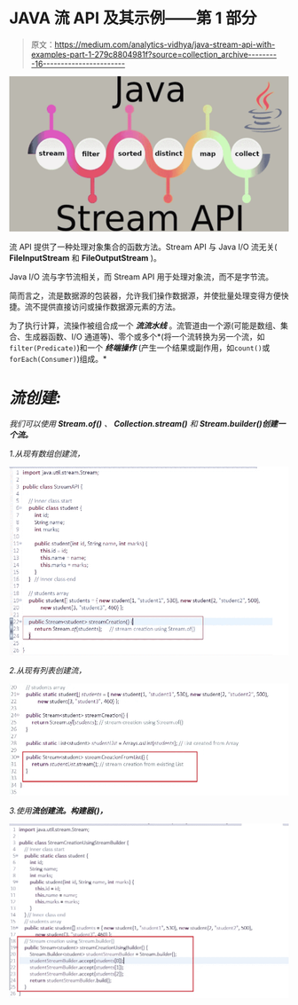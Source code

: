 # JAVA 流 API 及其示例——第 1 部分

> 原文：<https://medium.com/analytics-vidhya/java-stream-api-with-examples-part-1-279c8804981f?source=collection_archive---------16----------------------->

![](img/d0f7d5d4a89bf0849632b3e9afc0992f.png)

流 API 提供了一种处理对象集合的函数方法。Stream API 与 Java I/O 流无关( **FileInputStream** 和 **FileOutputStream** )。

Java I/O 流与字节流相关，而 Stream API 用于处理对象流，而不是字节流。

简而言之，流是数据源的包装器，允许我们操作数据源，并使批量处理变得方便快捷。流不提供直接访问或操作数据源元素的方法。

为了执行计算，流操作被组合成一个 ***流流水线*** 。流管道由一个源(可能是数组、集合、生成器函数、I/O 通道等)、零个或多个*(将一个流转换为另一个流，如`filter(Predicate)`)和一个 ***终端操作*** (产生一个结果或副作用，如`count()`或`forEach(Consumer)`)组成。*

# ***流创建:***

*我们可以使用 **Stream.of()** 、 **Collection.stream()** 和 **Stream.builder()创建一个流。***

*1.从现有数组创建流，*

*![](img/8218edb96e6bd3cd6adae2b20aef8556.png)*

*2.从现有列表创建流，*

*![](img/87c8b4a3d96847a0c740e64110809df8.png)*

*3.使用**流创建流。构建器()，***

*![](img/b9c3285a2088d329f38b1f049b70606b.png)*